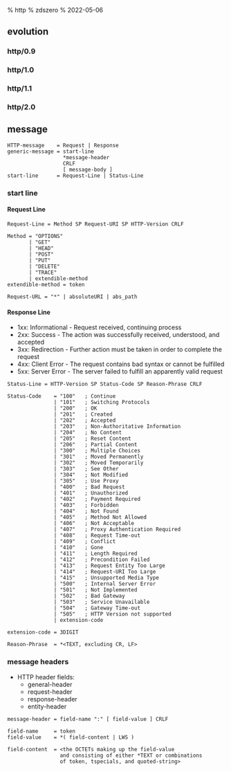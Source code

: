 % http
% zdszero
% 2022-05-06

## evolution

### http/0.9

### http/1.0

### http/1.1

### http/2.0

## message

```
HTTP-message    = Request | Response
generic-message = start-line
                  *message-header
                  CRLF
                  [ message-body ]
start-line      = Request-Line | Status-Line
```

### start line

#### Request Line
```
Request-Line = Method SP Request-URI SP HTTP-Version CRLF

Method = "OPTIONS"
       | "GET"
       | "HEAD"
       | "POST"
       | "PUT"
       | "DELETE"
       | "TRACE"
       | extendible-method
extendible-method = token

Request-URL = "*" | absoluteURI | abs_path
```

#### Response Line

* 1xx: Informational - Request received, continuing process
* 2xx: Success - The action was successfully received, understood, and accepted
* 3xx: Redirection - Further action must be taken in order to complete the request
* 4xx: Client Error - The request contains bad syntax or cannot be fulfilled
* 5xx: Server Error - The server failed to fulfill an apparently valid request

```
Status-Line = HTTP-Version SP Status-Code SP Reason-Phrase CRLF

Status-Code    = "100"   ; Continue
               | "101"   ; Switching Protocols
               | "200"   ; OK
               | "201"   ; Created
               | "202"   ; Accepted
               | "203"   ; Non-Authoritative Information
               | "204"   ; No Content
               | "205"   ; Reset Content
               | "206"   ; Partial Content
               | "300"   ; Multiple Choices
               | "301"   ; Moved Permanently
               | "302"   ; Moved Temporarily
               | "303"   ; See Other
               | "304"   ; Not Modified
               | "305"   ; Use Proxy
               | "400"   ; Bad Request
               | "401"   ; Unauthorized
               | "402"   ; Payment Required
               | "403"   ; Forbidden
               | "404"   ; Not Found
               | "405"   ; Method Not Allowed
               | "406"   ; Not Acceptable
               | "407"   ; Proxy Authentication Required
               | "408"   ; Request Time-out
               | "409"   ; Conflict
               | "410"   ; Gone
               | "411"   ; Length Required
               | "412"   ; Precondition Failed
               | "413"   ; Request Entity Too Large
               | "414"   ; Request-URI Too Large
               | "415"   ; Unsupported Media Type
               | "500"   ; Internal Server Error
               | "501"   ; Not Implemented
               | "502"   ; Bad Gateway
               | "503"   ; Service Unavailable
               | "504"   ; Gateway Time-out
               | "505"   ; HTTP Version not supported
               | extension-code

extension-code = 3DIGIT

Reason-Phrase  = *<TEXT, excluding CR, LF>
```

### message headers


* HTTP header fields:
    * general-header
    * request-header
    * response-header
    * entity-header

```
message-header = field-name ":" [ field-value ] CRLF

field-name     = token
field-value    = *( field-content | LWS )

field-content  = <the OCTETs making up the field-value
                 and consisting of either *TEXT or combinations
                 of token, tspecials, and quoted-string>
```

